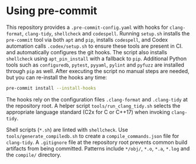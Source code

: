 # Using pre-commit

This repository provides a `.pre-commit-config.yaml` with hooks for
`clang-format`, `clang-tidy`, `shellcheck` and `codespell`. Running `setup.sh`
installs the `pre-commit` tool via both `apt` and `pip`, installs `codespell`,
and Codex automation calls `.codex/setup.sh` to ensure these tools are present in CI.
and automatically configures the git hooks. The script also installs
`shellcheck` using `apt_pin_install` with a fallback to `pip`. Additional Python
tools such as `configuredb`, `pytest`, `pyyaml`, `pylint` and `pyfuzz` are
installed through `pip` as well. After executing
the script no manual steps are needed, but you can re-install the hooks any
time:

```sh
pre-commit install --install-hooks
```

The hooks rely on the configuration files `.clang-format` and
`.clang-tidy` at the repository root.  A helper script
`tools/run_clang_tidy.sh` selects the appropriate language standard
(C2x for C or C++17) when invoking `clang-tidy`.

Shell scripts (`*.sh`) are linted with `shellcheck`.
Use `tools/generate_compiledb.sh` to create a `compile_commands.json` file for
`clang-tidy`.
A `.gitignore` file at the repository root prevents common build artifacts from
being committed. Patterns include `*/obj/`, `*.o`, `*.a`, `*.log` and the
`compile/` directory.
